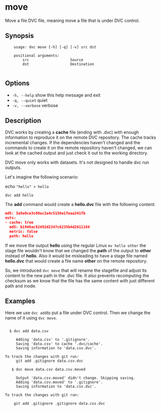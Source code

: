 # move

Move a file DVC file, meaning move a file that is under DVC control.

 

## Synopsis

```usage
    usage: dvc move [-h] [-q] [-v] src dst

    positional arguments:
        src                   Source
        dst                   Destination
   
```

## Options

 *  `-h, --help`            show this help message and exit
 *  `-q, --quiet`           quiet
 *  `-v, --verbose`         verbose

## Description
DVC works by creating a **cache** file (ending with .dvc) with enough information to reproduce it on the remote DVC repository. The cache tracks incremental changes. If the dependencies haven't changed and the commands to create it on the remote repository haven't changed, we can look at the cached output and just check it out to the working directory.   

DVC move only works with datasets.   It's not designed to handle dvc run outputs.

Let's imagine the following scenario:

echo `"hello" > hello`

`dvc add hello`

The **add** command would create a **hello.dvc** file with the following content:

```json
md5: 3a9a9ce3c80ac2a4c5156e1feaa341fb
outs:
- cache: true
  md5: b1946ac92492d2347c6235b4d2611184
  metric: false
  path: hello
```

If we move the output **hello** using the regular Linux `mv hello other` the stage file wouldn't know that we changed the **path** of the output to **other** instead of **hello**. Also it would be misleading to have a stage file named **hello.dvc** that would create a file name **other** on the remote repository.

So, we introduced `dvc move` that will rename the stagefile and adjust its content to the new path in the .dvc file. It also prevents recomputing the checksum as we know that the file has the same content with just different path and inode.


## Examples
Here we use `dvc add`to put a file under DVC control.  Then we change the name of it using `dvc move`.

```dvc

  $ dvc add data.csv
     
     Adding 'data.csv' to '.gitignore'.
     Saving 'data.csv' to cache '.dvc/cache'.
     Saving information to 'data.csv.dvc'.

To track the changes with git run:
     git add .gitignore data.csv.dvc
     
   $ dvc move data.csv data.csv.moved
     
     Output 'data.csv.moved' didn't change. Skipping saving.
     Adding 'data.csv.moved' to '.gitignore'.
     Saving information to 'data.csv.dvc'.

To track the changes with git run:

	git add .gitignore .gitignore data.csv.dvc  
```
